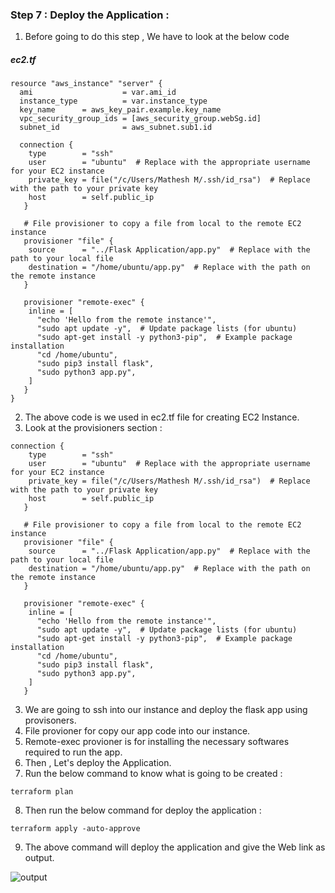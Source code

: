 ### Step 7 : Deploy the Application :

1. Before going to do this step , We have to look at the below code

##### ec2.tf
```
resource "aws_instance" "server" {
  ami                    = var.ami_id
  instance_type          = var.instance_type
  key_name      = aws_key_pair.example.key_name
  vpc_security_group_ids = [aws_security_group.webSg.id]
  subnet_id              = aws_subnet.sub1.id

  connection {
    type        = "ssh"
    user        = "ubuntu"  # Replace with the appropriate username for your EC2 instance
    private_key = file("/c/Users/Mathesh M/.ssh/id_rsa")  # Replace with the path to your private key
    host        = self.public_ip
   }

   # File provisioner to copy a file from local to the remote EC2 instance
   provisioner "file" {
    source      = "../Flask Application/app.py"  # Replace with the path to your local file
    destination = "/home/ubuntu/app.py"  # Replace with the path on the remote instance
   }

   provisioner "remote-exec" {
    inline = [
      "echo 'Hello from the remote instance'",
      "sudo apt update -y",  # Update package lists (for ubuntu)
      "sudo apt-get install -y python3-pip",  # Example package installation
      "cd /home/ubuntu",
      "sudo pip3 install flask",
      "sudo python3 app.py",
    ]
   }
}

```
2. The above code is we used in ec2.tf file for creating EC2 Instance.
3. Look at the provisioners section :
```
connection {
    type        = "ssh"
    user        = "ubuntu"  # Replace with the appropriate username for your EC2 instance
    private_key = file("/c/Users/Mathesh M/.ssh/id_rsa")  # Replace with the path to your private key
    host        = self.public_ip
   }

   # File provisioner to copy a file from local to the remote EC2 instance
   provisioner "file" {
    source      = "../Flask Application/app.py"  # Replace with the path to your local file
    destination = "/home/ubuntu/app.py"  # Replace with the path on the remote instance
   }

   provisioner "remote-exec" {
    inline = [
      "echo 'Hello from the remote instance'",
      "sudo apt update -y",  # Update package lists (for ubuntu)
      "sudo apt-get install -y python3-pip",  # Example package installation
      "cd /home/ubuntu",
      "sudo pip3 install flask",
      "sudo python3 app.py",
    ]
   }
```
3. We are going to ssh into our instance and deploy the flask app using provisoners.
4. File provioner for copy our app code into our instance.
5. Remote-exec provioner is for installing the necessary softwares required to run the app.
6. Then , Let's deploy the Application.
7. Run the below command to know what is going to be created :
```
terraform plan
```
8. Then run the below command for deploy the application :
```
terraform apply -auto-approve
```
9. The above command will deploy the application and give the Web link as output.

![output](https://github.com/mathesh-me/application-deployment-in-aws-terraform/assets/144098846/3570868c-d0f9-4d47-8651-b1301c072dce)
